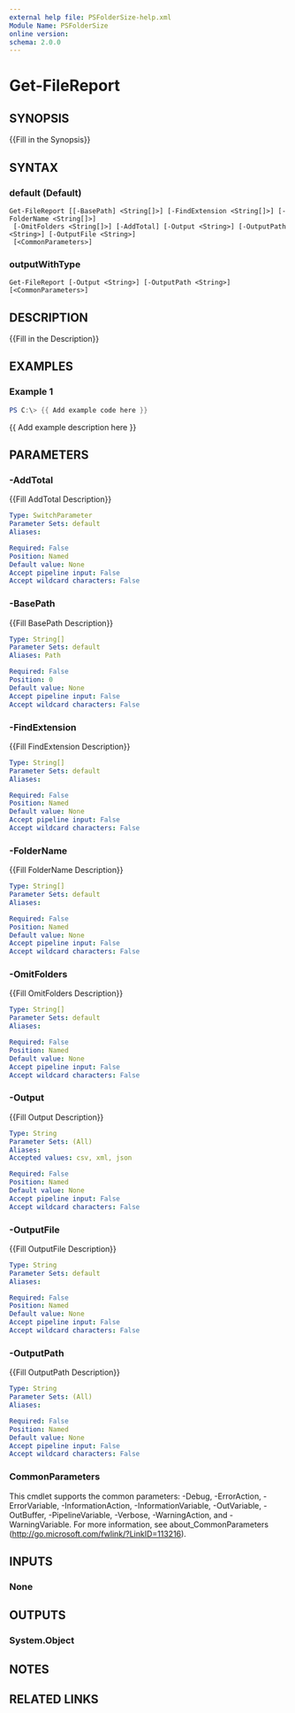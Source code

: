 ```yaml
---
external help file: PSFolderSize-help.xml
Module Name: PSFolderSize
online version:
schema: 2.0.0
---
```


# Get-FileReport

## SYNOPSIS
{{Fill in the Synopsis}}

## SYNTAX

### default (Default)
```
Get-FileReport [[-BasePath] <String[]>] [-FindExtension <String[]>] [-FolderName <String[]>]
 [-OmitFolders <String[]>] [-AddTotal] [-Output <String>] [-OutputPath <String>] [-OutputFile <String>]
 [<CommonParameters>]
```

### outputWithType
```
Get-FileReport [-Output <String>] [-OutputPath <String>] [<CommonParameters>]
```

## DESCRIPTION
{{Fill in the Description}}

## EXAMPLES

### Example 1
```powershell
PS C:\> {{ Add example code here }}
```

{{ Add example description here }}

## PARAMETERS

### -AddTotal
{{Fill AddTotal Description}}

```yaml
Type: SwitchParameter
Parameter Sets: default
Aliases:

Required: False
Position: Named
Default value: None
Accept pipeline input: False
Accept wildcard characters: False
```

### -BasePath
{{Fill BasePath Description}}

```yaml
Type: String[]
Parameter Sets: default
Aliases: Path

Required: False
Position: 0
Default value: None
Accept pipeline input: False
Accept wildcard characters: False
```

### -FindExtension
{{Fill FindExtension Description}}

```yaml
Type: String[]
Parameter Sets: default
Aliases:

Required: False
Position: Named
Default value: None
Accept pipeline input: False
Accept wildcard characters: False
```

### -FolderName
{{Fill FolderName Description}}

```yaml
Type: String[]
Parameter Sets: default
Aliases:

Required: False
Position: Named
Default value: None
Accept pipeline input: False
Accept wildcard characters: False
```

### -OmitFolders
{{Fill OmitFolders Description}}

```yaml
Type: String[]
Parameter Sets: default
Aliases:

Required: False
Position: Named
Default value: None
Accept pipeline input: False
Accept wildcard characters: False
```

### -Output
{{Fill Output Description}}

```yaml
Type: String
Parameter Sets: (All)
Aliases:
Accepted values: csv, xml, json

Required: False
Position: Named
Default value: None
Accept pipeline input: False
Accept wildcard characters: False
```

### -OutputFile
{{Fill OutputFile Description}}

```yaml
Type: String
Parameter Sets: default
Aliases:

Required: False
Position: Named
Default value: None
Accept pipeline input: False
Accept wildcard characters: False
```

### -OutputPath
{{Fill OutputPath Description}}

```yaml
Type: String
Parameter Sets: (All)
Aliases:

Required: False
Position: Named
Default value: None
Accept pipeline input: False
Accept wildcard characters: False
```

### CommonParameters
This cmdlet supports the common parameters: -Debug, -ErrorAction, -ErrorVariable, -InformationAction, -InformationVariable, -OutVariable, -OutBuffer, -PipelineVariable, -Verbose, -WarningAction, and -WarningVariable.
For more information, see about_CommonParameters (http://go.microsoft.com/fwlink/?LinkID=113216).

## INPUTS

### None

## OUTPUTS

### System.Object
## NOTES

## RELATED LINKS
